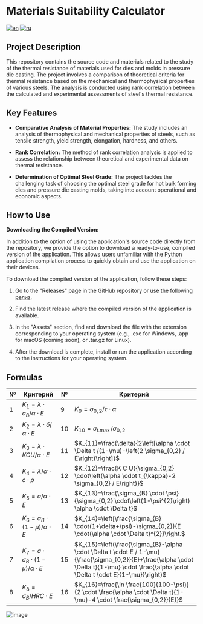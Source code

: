 # Materials Suitability Calculator

[![en](https://img.shields.io/badge/lang-en-red.svg)](https://github.com/teslaproduuction/Materials_Suitability_Calculator/blob/master/README_EN.md)
[![ru](https://img.shields.io/badge/lang-ru-yellow.svg)](https://github.com/teslaproduuction/Materials_Suitability_Calculator/blob/master/README.md)

## Project Description

This repository contains the source code and materials related to the study of the thermal resistance of materials used for dies and molds in pressure die casting. The project involves a comparison of theoretical criteria for thermal resistance based on the mechanical and thermophysical properties of various steels. The analysis is conducted using rank correlation between the calculated and experimental assessments of steel's thermal resistance.

## Key Features

- **Comparative Analysis of Material Properties:** The study includes an analysis of thermophysical and mechanical properties of steels, such as tensile strength, yield strength, elongation, hardness, and others.

- **Rank Correlation:** The method of rank correlation analysis is applied to assess the relationship between theoretical and experimental data on thermal resistance.

- **Determination of Optimal Steel Grade:** The project tackles the challenging task of choosing the optimal steel grade for hot bulk forming dies and pressure die casting molds, taking into account operational and economic aspects.

## How to Use

**Downloading the Compiled Version:**

In addition to the option of using the application's source code directly from the repository, we provide the option to download a ready-to-use, compiled version of the application. This allows users unfamiliar with the Python application compilation process to quickly obtain and use the application on their devices.

To download the compiled version of the application, follow these steps:

1. Go to the "Releases" page in the GitHub repository or use the following [релиз](https://github.com/teslaproduuction/Materials_Suitability_Calculator/releases).

2. Find the latest release where the compiled version of the application is available.

3. In the "Assets" section, find and download the file with the extension corresponding to your operating system (e.g., .exe for Windows, .app for macOS (coming soon), or .tar.gz for Linux).

4. After the download is complete, install or run the application according to the instructions for your operating system.

## Formulas

| № | Критерий | № | Критерий |
|---|----------|---|----------|
| 1 | $K_{1}=\lambda \cdot \sigma_{B} / \alpha \cdot E$ | 9 | $K_{9}=\sigma_{0,2} / \tau \cdot \alpha$ |
| 2 | $K_{2}=\lambda \cdot \delta / \alpha \cdot E$ | 10 | $K_{10}=\sigma_{t . \max } / \sigma_{0,2}$ |
| 3 | $K_{3}=\lambda \cdot K C U / \alpha \cdot E$ | 11 | $K_{11}=\frac{\delta}{2\left[\alpha \cdot \Delta t /(1-\mu)-\left(2 \sigma_{0,2} / E\right)\right]}$ |
| 4 | $K_{4}=\lambda / \alpha \cdot c \cdot \rho$ | 12 | $K_{12}=\frac{K C U}{\sigma_{0,2} \cdot\left(\alpha \cdot t_{\kappa}-2 \sigma_{0,2} / E\right)}$ |
| 5 | $K_{5}=a / \alpha \cdot E$ | 13 | $K_{13}=\frac{\sigma_{B} \cdot \psi}{\sigma_{0,2} \cdot\left(1-\psi^{2}\right) \alpha \cdot \Delta t}$ |
| 6 | $K_{6}=\sigma_{B} \cdot(1-\mu) / \alpha \cdot E$ | 14 | $K_{14}=\left[\frac{\sigma_{B} \cdot(1+\delta+\psi)-\sigma_{0,2}}{E \cdot(\alpha \cdot \Delta t)^{2}}\right.$ |
| 7 | $K_{7}=a \cdot \sigma_{B} \cdot(1-\mu) / \alpha \cdot E$ | 15 | $K_{15}=\left(\frac{\sigma_{B}-\alpha \cdot \Delta t \cdot E / 1-\mu}{\frac{\sigma_{0,2}}{E}+\frac{\alpha \cdot \Delta t}{1-\mu} \cdot \frac{\alpha \cdot \Delta t \cdot E}{1-\mu}}\right)$ |
| 8 | $K_{8}=\sigma_{B} / H R C \cdot E$ | 16 | $K_{16}=\frac{\ln \frac{100}{100-\psi}}{2 \cdot \frac{\alpha \cdot \Delta t}{1-\mu}-4 \cdot \frac{\sigma_{0,2}}{E}}$ |


![image](https://github.com/teslaproduuction/Materials_Suitability_Calculator/assets/117762137/1a49b0b9-f6a9-4305-ae80-40984860dc1d)
